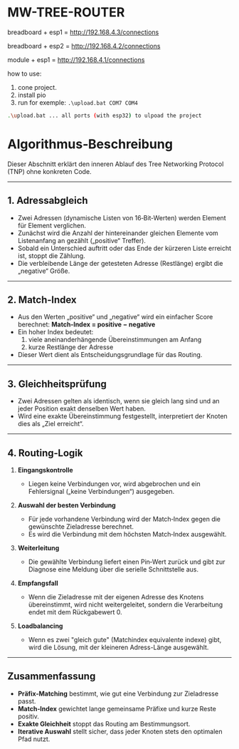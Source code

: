 # MW-TREE-ROUTER

breadboard + esp1 =  http://192.168.4.3/connections

breadboard + esp2 = http://192.168.4.2/connections

module + esp1 = http://192.168.4.1/connections

how to use:

1. cone project.
2. install pio
3. run for exemple: `.\upload.bat COM7 COM4`

```bash
.\upload.bat ... all ports (with esp32) to ulpoad the project
```

# Algorithmus‑Beschreibung

Dieser Abschnitt erklärt den inneren Ablauf des Tree Networking Protocol (TNP) ohne konkreten Code.

---

## 1. Adressabgleich

- Zwei Adressen (dynamische Listen von 16‑Bit‑Werten) werden Element für Element verglichen.
- Zunächst wird die Anzahl der hintereinander gleichen Elemente vom Listenanfang an gezählt („positive“ Treffer).
- Sobald ein Unterschied auftritt oder das Ende der kürzeren Liste erreicht ist, stoppt die Zählung.
- Die verbleibende Länge der getesteten Adresse (Restlänge) ergibt die „negative“ Größe.

---

## 2. Match‑Index

- Aus den Werten „positive“ und „negative“ wird ein einfacher Score berechnet:
  **Match‑Index = positive − negative**
- Ein hoher Index bedeutet:
  1. viele aneinanderhängende Übereinstimmungen am Anfang
  2. kurze Restlänge der Adresse
- Dieser Wert dient als Entscheidungsgrundlage für das Routing.

---

## 3. Gleichheitsprüfung

- Zwei Adressen gelten als identisch, wenn sie gleich lang sind und an jeder Position exakt denselben Wert haben.
- Wird eine exakte Übereinstimmung festgestellt, interpretiert der Knoten dies als „Ziel erreicht“.

---

## 4. Routing‑Logik

1. **Eingangskontrolle**

   - Liegen keine Verbindungen vor, wird abgebrochen und ein Fehlersignal („keine Verbindungen“) ausgegeben.

2. **Auswahl der besten Verbindung**

   - Für jede vorhandene Verbindung wird der Match‑Index gegen die gewünschte Zieladresse berechnet.
   - Es wird die Verbindung mit dem höchsten Match‑Index ausgewählt.

3. **Weiterleitung**

   - Die gewählte Verbindung liefert einen Pin‑Wert zurück und gibt zur Diagnose eine Meldung über die serielle Schnittstelle aus.

4. **Empfangsfall**

   - Wenn die Zieladresse mit der eigenen Adresse des Knotens übereinstimmt, wird nicht weitergeleitet, sondern die Verarbeitung endet mit dem Rückgabewert 0.

5. **Loadbalancing**
   - Wenn es zwei "gleich gute" (Matchindex equivalente indexe) gibt, wird die Lösung, mit der kleineren Adress-Länge ausgewählt.

---

## Zusammenfassung

- **Präfix‑Matching** bestimmt, wie gut eine Verbindung zur Zieladresse passt.
- **Match‑Index** gewichtet lange gemeinsame Präfixe und kurze Reste positiv.
- **Exakte Gleichheit** stoppt das Routing am Bestimmungsort.
- **Iterative Auswahl** stellt sicher, dass jeder Knoten stets den optimalen Pfad nutzt.

```

```
